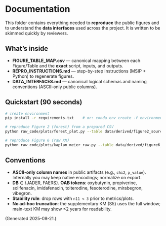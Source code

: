 # Documentation

This folder contains everything needed to **reproduce** the public figures and to understand the **data interfaces** used across the project. It is written to be skimmed quickly by reviewers.

## What’s inside
- **FIGURE_TABLE_MAP.csv** — canonical mapping between each Figure/Table and the **exact** script, inputs, and outputs.
- **REPRO_INSTRUCTIONS.md** — step-by-step instructions (MSIP + Python) to regenerate figures.
- **DATA_INTERFACES.md** — canonical logical schemas and naming conventions (ASCII-only public columns).

## Quickstart (90 seconds)
```bash
# create environment
pip install -r requirements.txt    # or: conda env create -f environment.yml && conda activate oab-af-srs

# reproduce Figure 2 (forest) from a prepared CSV
python raw_code/plots/forest_plot.py --table data/derived/figure2_source.csv --out docs/figure2_forest_plot.png

# reproduce Figure 6 (raw KM)
python raw_code/plots/kaplan_meier_raw.py --table data/derived/figure6_km_source.csv --out docs/figure6_km_raw.png
```

## Conventions
- **ASCII-only column names** in public artifacts (e.g., `chi2`, `p_value`). Internally you may keep native encodings; normalize on export.
- **DB** ∈ {JADER, FAERS}. **OAB tokens**: oxybutynin, propiverine, solifenacin, imidafenacin, tolterodine, fesoterodine, mirabegron, vibegron.
- **Stability rule**: drop rows with `n11 < 3` prior to metrics/plots.
- **No ad-hoc truncation**: the supplementary KM (S5) uses the full window; main-text KM may show ≤2 years for readability.

(Generated 2025-08-21.)

